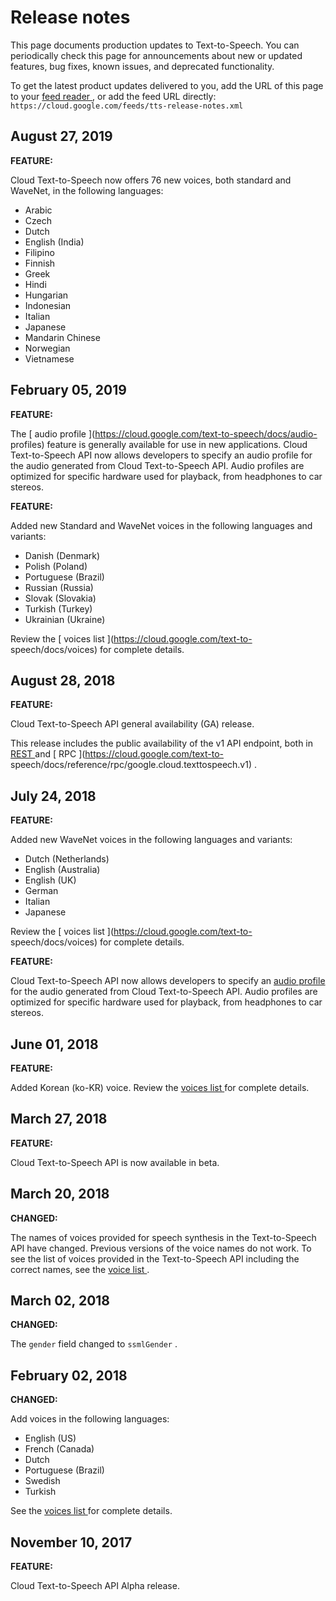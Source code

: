 #  Release notes

This page documents production updates to Text-to-Speech. You can periodically
check this page for announcements about new or updated features, bug fixes,
known issues, and deprecated functionality.

To get the latest product updates delivered to you, add the URL of this page
to your [ feed reader
](https://wikipedia.org/wiki/Comparison_of_feed_aggregators) , or add the feed
URL directly: ` https://cloud.google.com/feeds/tts-release-notes.xml `

##  August 27, 2019

**FEATURE:**

Cloud Text-to-Speech now offers 76 new voices, both standard and WaveNet, in
the following languages:

  * Arabic 
  * Czech 
  * Dutch 
  * English (India) 
  * Filipino 
  * Finnish 
  * Greek 
  * Hindi 
  * Hungarian 
  * Indonesian 
  * Italian 
  * Japanese 
  * Mandarin Chinese 
  * Norwegian 
  * Vietnamese 

##  February 05, 2019

**FEATURE:**

The [ audio profile ](https://cloud.google.com/text-to-speech/docs/audio-
profiles) feature is generally available for use in new applications. Cloud
Text-to-Speech API now allows developers to specify an audio profile for the
audio generated from Cloud Text-to-Speech API. Audio profiles are optimized
for specific hardware used for playback, from headphones to car stereos.

**FEATURE:**

Added new Standard and WaveNet voices in the following languages and variants:

  * Danish (Denmark) 
  * Polish (Poland) 
  * Portuguese (Brazil) 
  * Russian (Russia) 
  * Slovak (Slovakia) 
  * Turkish (Turkey) 
  * Ukrainian (Ukraine) 

Review the [ voices list ](https://cloud.google.com/text-to-
speech/docs/voices) for complete details.

##  August 28, 2018

**FEATURE:**

Cloud Text-to-Speech API general availability (GA) release.

This release includes the public availability of the v1 API endpoint, both in
[ REST ](https://cloud.google.com/text-to-speech/docs/reference/rest/) and [
RPC ](https://cloud.google.com/text-to-
speech/docs/reference/rpc/google.cloud.texttospeech.v1) .

##  July 24, 2018

**FEATURE:**

Added new WaveNet voices in the following languages and variants:

  * Dutch (Netherlands) 
  * English (Australia) 
  * English (UK) 
  * German 
  * Italian 
  * Japanese 

Review the [ voices list ](https://cloud.google.com/text-to-
speech/docs/voices) for complete details.

**FEATURE:**

Cloud Text-to-Speech API now allows developers to specify an [ audio profile
](https://cloud.google.com/text-to-speech/docs/audio-profiles) for the audio
generated from Cloud Text-to-Speech API. Audio profiles are optimized for
specific hardware used for playback, from headphones to car stereos.

##  June 01, 2018

**FEATURE:**

Added Korean (ko-KR) voice. Review the [ voices list
](https://cloud.google.com/text-to-speech/docs/voices) for complete details.

##  March 27, 2018

**FEATURE:**

Cloud Text-to-Speech API is now available in beta.

##  March 20, 2018

**CHANGED:**

The names of voices provided for speech synthesis in the Text-to-Speech API
have changed. Previous versions of the voice names do not work. To see the
list of voices provided in the Text-to-Speech API including the correct names,
see the [ voice list ](https://cloud.google.com/text-to-speech/docs/voices) .

##  March 02, 2018

**CHANGED:**

The ` gender ` field changed to ` ssmlGender ` .

##  February 02, 2018

**CHANGED:**

Add voices in the following languages:

  * English (US) 
  * French (Canada) 
  * Dutch 
  * Portuguese (Brazil) 
  * Swedish 
  * Turkish 

See the [ voices list ](https://cloud.google.com/text-to-speech/docs/voices)
for complete details.

##  November 10, 2017

**FEATURE:**

Cloud Text-to-Speech API Alpha release.

